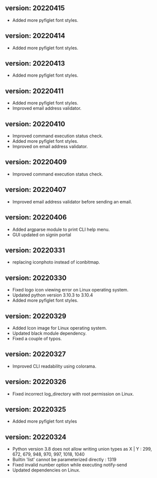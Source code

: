 ## version: 20220415
* Added more pyfiglet font styles.

## version: 20220414
* Added more pyfiglet font styles.

## version: 20220413
* Added more pyfiglet font styles.

## version: 20220411
* Added more pyfiglet font styles.
* Improved email address validator.

## version: 20220410
* Improved command execution status check.
* Added more pyfiglet font styles.
* Improved on email address validator.

## version: 20220409
* Improved command execution status check.

## version: 20220407
* Improved email address validator before sending an email.

## version: 20220406
* Added argparse module to print CLI help menu.
* GUI updated on signin portal

## version: 20220331
* replacing iconphoto instead of iconbitmap.

## version: 20220330
* Fixed logo icon viewing error on Linux operating system.
* Updated python version 3.10.3 to 3.10.4
* Added more pyfiglet font styles.

## version: 20220329
* Added Icon image for Linux operating system.
* Updated black module dependency.
* Fixed a couple of typos.

## version: 20220327
* Improved CLI readability using colorama.

## version: 20220326
* Fixed incorrect log_directory with root permission on Linux.

## version: 20220325
* Added more pyfiglet font styles

## version: 20220324
* Python version 3.8 does not allow writing union types as X | Y : 299, 672, 679, 948, 970, 997, 1018, 1040
* Builtin 'list' cannot be parameterized directly : 1319
* Fixed invalid number option while executing notify-send
* Updated dependencies on Linux.

